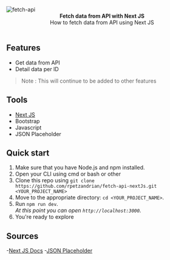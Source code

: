 <img src="https://i.ibb.co/nwM8xNJ/fetch-next.png" alt="fetch-api" align="center" />

<br />

<div align="center"><strong>Fetch data from API with Next JS</strong></div>
<div align="center">How to fetch data from API using Next JS</div>

<br />

## Features
- Get data from API
- Detail data per ID

> Note : This will continue to be added to other features

## Tools

- <a href='https://nextjs.org/'>Next JS</a>
- Bootstrap
- Javascript
- JSON Placeholder

## Quick start

1.  Make sure that you have Node.js and npm installed.
2.  Open your CLI using cmd or bash or other
2.  Clone this repo using `git clone https://github.com/rpetzandrian/fetch-api-nextJs.git <YOUR_PROJECT_NAME>`
3.  Move to the appropriate directory: `cd <YOUR_PROJECT_NAME>`.<br />
4.  Run `npm run dev`.<br />
    _At this point you can open `http://localhost:3000`._
5.  You're ready to explore

## Sources

-<a href='https://nextjs.org/'>Next JS Docs</a>
-<a href='https://jsonplaceholder.typicode.com/'>JSON Placeholder</a>
